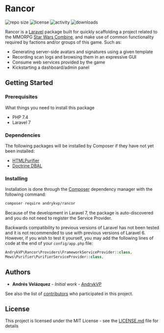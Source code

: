 # Rancor
![repo size](https://img.shields.io/github/repo-size/AndrykVP/Rancor) ![license](https://img.shields.io/github/license/AndrykVP/Rancor) ![activity](https://img.shields.io/github/last-commit/AndrykVP/Rancor) ![downloads](https://img.shields.io/packagist/dt/andrykvp/rancor)

Rancor is a [Laravel](http://www.laravel.com) package built for quickly scaffolding a project related to the MMORPG [Star Wars Combine](http://www.swcombine.com), and make use of common functionality required by factions and/or groups of this game. Such as:

- Generating server-side avatars and signatures using a given template
- Recording scan logs and browsing them in an expressive GUI
- Consume web services provided by the game
- Kickstarting a dashboard/admin panel

## Getting Started
### Prerequisites

What things you need to install this package

- PHP 7.4
- Laravel 7

### Dependencies

The following packages will be installed by Composer if they have not yet been installed:

- [HTMLPurifier](https://github.com/mewebstudio/Purifier)
- [Doctrine DBAL](https://github.com/doctrine/dbal)

### Installing

Installation is done through the [Composer](https://getcomposer.org/) dependency manager with the following command:

```bash
composer require andrykvp/rancor
```

Because of the development in Laravel 7, the package is auto-discovered and you do not need to register the Service Provider.

Backwards compatibility to previous versions of Laravel has not been tested and it is not recommended to use with previous versions of Laravel 6. However, if you wish to test it yourself, you may add the following lines of code at the end of your `config/app.php` file:

```php
AndrykVP\Rancor\Providers\FrameworkServiceProvider::class,
Mews\Purifier\PurifierServiceProvider::class,
```

## Authors

* **Andrés Velázquez** - *Initial work* - [AndrykVP](https://github.com/AndrykVP)

See also the list of [contributors](https://github.com/your/project/contributors) who participated in this project.

## License

This project is licensed under the MIT License - see the [LICENSE.md](LICENSE.md) file for details
